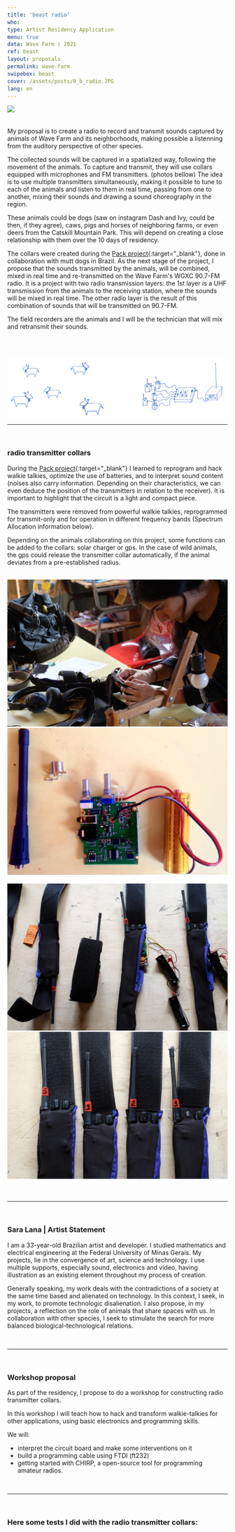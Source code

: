 ```yaml
---
title: 'beast radio'
who: 
type: Artist Residency Application
menu: true
data: Wave Farm | 2021
ref: beast
layout: proposals
permalink: wave-farm
swipebox: beast
cover: /assets/posts/0_b_radio.JPG
lang: en
---
```


<img src="../assets/posts/0_b_radio.JPG" class="img-border">
<br><br>

My proposal is to create a radio to record and transmit sounds captured by animals of Wave Farm and its neighborhoods, making possible a listenning from the auditory perspective of other species.

The collected sounds will be captured in a spatialized way, following the movement of the animals. To capture and transmit, they will use collars equipped with microphones and FM transmitters. (photos bellow) The idea is to use multiple transmitters simultaneously, making it possible to tune to each of the animals and listen to them in real time, passing from one to another, mixing their sounds and drawing a sound choreography in the region.

These animals could be dogs (saw on instagram Dash and Ivy, could be then, if they agree), caws, pigs and horses of neighboring farms, or even deers from the Catskill Mountain Park.  This will depend on creating a close relationship with them over the 10 days of residency.

The collars were created during the [Pack project](../en/matilha){:target="_blank"}, done in collaboration with mutt dogs in Brazil. As the next stage of the project, I propose that the sounds transmitted by the animals, will be combined, mixed in real time and re-transmitted on the Wave Farm's WGXC 90.7-FM radio. It is a project with two radio transmission layers: the 1st layer is a UHF transmission from the animals to the receiving station, where the sounds will be mixed in real time. The other radio layer is the result of this combination of sounds that will be transmitted on 90.7-FM.

The field recorders are the animals and I will be the technician that will mix and retransmit their sounds.
<br><br><br><br>

<img src="../assets/posts/3_b_radio.png" style="border:0px">
    

<br>

---

<br> 

### radio transmitter collars

During the [Pack project](../en/matilha){:target="_blank"} I learned to reprogram and hack walkie talkies, optimize the use of batteries, and to interpret sound content (noises also carry information. Depending on their characteristics, we can even deduce the position of the transmitters in relation to the receiver). It is important to highlight that the circuit is a light and compact piece.

The transmitters were removed from powerful walkie talkies, reprogrammed for transmit-only and for operation in different frequency bands (Spectrum Allocation information below).

Depending on the animals collaborating on this project, some functions can be added to the collars: solar charger or gps. In the case of wild animals, the gps could release the transmitter collar automatically, if the animal deviates from a pre-established radius.

<br>

<div class="row">
  <div class="column">
    <img src="../assets/posts/collar0.jpeg" class="img-border">
  </div>
  <div class="column">
    <img src="../assets/posts/collar02.png" class="img-border">
  </div>
</div>
<br>
<div class="row">
  <div class="column">
    <img src="../assets/posts/collar04.jpeg" class="img-border">
  </div>
  <div class="column">
    <img src="../assets/posts/collar03.jpeg" class="img-border">
  </div>
</div>
<br>

<br>

---

<br>

### Sara Lana | Artist Statement
   
  
I am a 33-year-old Brazilian artist and developer. I studied mathematics and electrical engineering at the Federal University of Minas Gerais. My projects, lie in the convergence of art, science and technology. I use multiple supports, especially sound, electronics and video, having illustration as an existing element throughout my process of creation. 
<br>
  
Generally speaking, my work deals with the contradictions of a society at the same time based and alienated on technology. In this context, I seek, in my work, to promote technologic disalienation. I also propose, in my projects, a reflection on the role of animals that share spaces with us. In collaboration with other species, I seek to stimulate the search for more balanced biological-technological relations.


<br>


---

  
<br>

### Workshop proposal

As part of the residency, I propose to do a workshop for constructing radio transmitter collars.

In this workshop I will teach how to hack and transform walkie-talkies for other applications, using basic electronics and programming skills. 

We will:
* interpret the circuit board and make some interventions on it
* build a programming cable using FTDI (ft232)
* getting started with CHIRP, a open-source tool for programming amateur radios.


<br>


---

  
<br>


### Here some tests I did with the radio transmitter collars:
  
